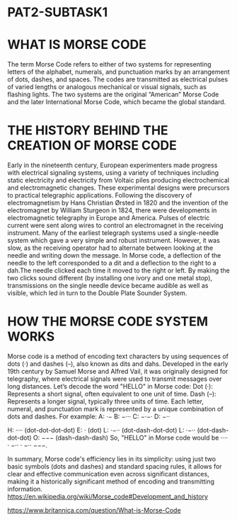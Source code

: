 # PAT2-SUBTASK1
# WHAT IS MORSE CODE
The term Morse Code refers to either of two systems for representing letters of the alphabet, numerals, and punctuation marks by an arrangement of dots, dashes, and spaces. The codes are transmitted as electrical pulses of varied lengths or analogous mechanical or visual signals, such as flashing lights. The two systems are the original “American” Morse Code and the later International Morse Code, which became the global standard.
# THE HISTORY BEHIND THE CREATION OF MORSE CODE
Early in the nineteenth century, European experimenters made progress with electrical signaling systems, using a variety of techniques including static electricity and electricity from Voltaic piles producing electrochemical and electromagnetic changes. These experimental designs were precursors to practical telegraphic applications.
Following the discovery of electromagnetism by Hans Christian Ørsted in 1820 and the invention of the electromagnet by William Sturgeon in 1824, there were developments in electromagnetic telegraphy in Europe and America. Pulses of electric current were sent along wires to control an electromagnet in the receiving instrument. Many of the earliest telegraph systems used a single-needle system which gave a very simple and robust instrument. However, it was slow, as the receiving operator had to alternate between looking at the needle and writing down the message. In Morse code, a deflection of the needle to the left corresponded to a dit and a deflection to the right to a dah.The needle clicked each time it moved to the right or left. By making the two clicks sound different (by installing one ivory and one metal stop), transmissions on the single needle device became audible as well as visible, which led in turn to the Double Plate Sounder System.
# HOW THE MORSE CODE SYSTEM WORKS
Morse code is a method of encoding text characters by using sequences of dots (·) and dashes (–), also known as dits and dahs. Developed in the early 19th century by Samuel Morse and Alfred Vail, it was originally designed for telegraphy, where electrical signals were used to transmit messages over long distances.
Let’s decode the word "HELLO" in Morse code:
Dot (·): Represents a short signal, often equivalent to one unit of time.
Dash (–): Represents a longer signal, typically three units of time.
Each letter, numeral, and punctuation mark is represented by a unique combination of dots and dashes.
For example:
A: ·−
B: −···
C: −·−·
D: −··

H: ···· (dot-dot-dot-dot)
E: · (dot)
L: ·−·· (dot-dash-dot-dot)
L: ·−·· (dot-dash-dot-dot)
O: −−− (dash-dash-dash)
So, "HELLO" in Morse code would be ···· · −·· · −·· −−−.

In summary, Morse code's efficiency lies in its simplicity: using just two basic symbols (dots and dashes) and standard spacing rules, it allows for clear and effective communication even across significant distances, making it a historically significant method of encoding and transmitting information.
https://en.wikipedia.org/wiki/Morse_code#Development_and_history

https://www.britannica.com/question/What-is-Morse-Code
